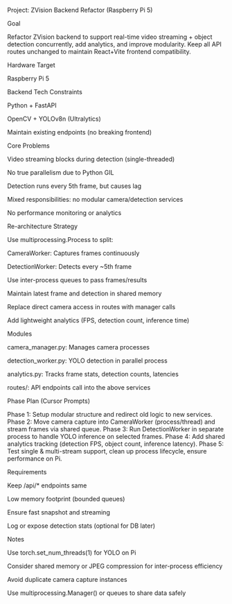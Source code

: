 Project: ZVision Backend Refactor (Raspberry Pi 5)

Goal

Refactor ZVision backend to support real-time video streaming + object detection concurrently, add analytics, and improve modularity. Keep all API routes unchanged to maintain React+Vite frontend compatibility.

Hardware Target

Raspberry Pi 5

Backend Tech Constraints

Python + FastAPI

OpenCV + YOLOv8n (Ultralytics)

Maintain existing endpoints (no breaking frontend)

Core Problems

Video streaming blocks during detection (single-threaded)

No true parallelism due to Python GIL

Detection runs every 5th frame, but causes lag

Mixed responsibilities: no modular camera/detection services

No performance monitoring or analytics

Re-architecture Strategy

Use multiprocessing.Process to split:

CameraWorker: Captures frames continuously

DetectionWorker: Detects every ~5th frame

Use inter-process queues to pass frames/results

Maintain latest frame and detection in shared memory

Replace direct camera access in routes with manager calls

Add lightweight analytics (FPS, detection count, inference time)

Modules

camera_manager.py: Manages camera processes

detection_worker.py: YOLO detection in parallel process

analytics.py: Tracks frame stats, detection counts, latencies

routes/: API endpoints call into the above services

Phase Plan (Cursor Prompts)

Phase 1: Setup modular structure and redirect old logic to new services.
Phase 2: Move camera capture into CameraWorker (process/thread) and stream frames via shared queue.
Phase 3: Run DetectionWorker in separate process to handle YOLO inference on selected frames.
Phase 4: Add shared analytics tracking (detection FPS, object count, inference latency).
Phase 5: Test single & multi-stream support, clean up process lifecycle, ensure performance on Pi.

Requirements

Keep /api/* endpoints same

Low memory footprint (bounded queues)

Ensure fast snapshot and streaming

Log or expose detection stats (optional for DB later)

Notes

Use torch.set_num_threads(1) for YOLO on Pi

Consider shared memory or JPEG compression for inter-process efficiency

Avoid duplicate camera capture instances

Use multiprocessing.Manager() or queues to share data safely

